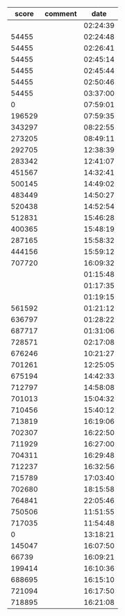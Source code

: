|score|comment|date|
|------|------|------|
|||02:24:39|
|54455||02:24:48|
|54455||02:26:41|
|54455||02:45:14|
|54455||02:45:44|
|54455||02:50:46|
|54455||03:37:00|
|0||07:59:01|
|196529||07:59:35|
|343297||08:22:55|
|273205||08:49:11|
|292705||12:38:39|
|283342||12:41:07|
|451567||14:32:41|
|500145||14:49:02|
|483449||14:50:27|
|520438||14:52:54|
|512831||15:46:28|
|400365||15:48:19|
|287165||15:58:32|
|444156||15:59:12|
|707720||16:09:32|
|||01:15:48|
|||01:17:35|
|||01:19:15|
|561592||01:21:12|
|636797||01:28:22|
|687717||01:31:06|
|728571||02:17:08|
|676246||10:21:27|
|701261||12:25:05|
|675194||14:42:33|
|712797||14:58:08|
|701013||15:04:32|
|710456||15:40:12|
|713819||16:19:06|
|702307||16:22:50|
|711929||16:27:00|
|704311||16:29:48|
|712237||16:32:56|
|715789||17:03:40|
|702680||18:15:58|
|764841||22:05:46|
|750506||11:51:55|
|717035||11:54:48|
|0||13:18:21|
|145047||16:07:50|
|66739||16:09:21|
|199414||16:10:36|
|688695||16:15:10|
|721094||16:17:50|
|718895||16:21:08|
